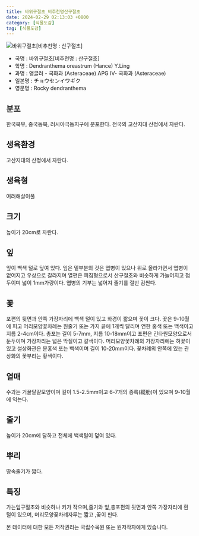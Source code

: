 ```yaml
---
title: 바위구절초_비추천명산구절초
date: 2024-02-29 02:13:03 +0800
category: [식물도감]
tag: [식물도감]
---
```




![바위구절초[비추천명 : 산구절초]](/fileUpload/plants/basic/Compositae/Dendranthema/16611/1_th2.JPG)
- 국명 : 바위구절초[비추천명 : 산구절초]
- 학명 : Dendranthema oreastrum (Hance) Y.Ling
- 과명 : 앵글러 - 국화과 (Asteraceae) APG Ⅳ- 국화과 (Asteraceae)
- 일본명 : チョウセンイワギク
- 영문명 : Rocky dendranthema


## 분포
한국북부, 중국동북, 러시아극동지구에 분포한다.전국의 고산지대 산정에서 자란다.
## 생육환경
고산지대의 산정에서 자란다.
## 생육형
여러해살이풀 
## 크기
높이가 20cm로 자란다.
## 잎
잎이 백색 털로 덮여 있다. 잎은 밑부분의 것은 엽병이 있으나 위로 올라가면서 엽병이 없어지고 우상으로 갈라지며 열편은 피침형으로서 산구절초와 비슷하게 가늘어지고 첨두이며 넓이 1mm가량이다. 엽병의 기부는 넓어져 줄기를 절반 감싼다.
## 꽃
포편의 뒷면과 안쪽 가장자리에 백색 털이 있고 화경이 짧으며 꽃이 크다. 꽃은 9-10월에 피고 머리모양꽃차례는 원줄기 또는 가지 끝에 1개씩 달리며 연한 홍색 또는 백색이고 지름 2-4cm이다. 총포는 길이 5-7mm, 지름 10-18mm이고 포편은 긴타원모양으로서 둔두이며 가장자리는 넓은 막질이고 갈색이다. 머리모양꽃차례의 가장자리에는 혀꽃이 있고 설상화관은 분홍색 또는 백색이며 길이 10-20mm이다. 꽃차례의 안쪽에 있는 관상화의 꽃부리는 황색이다.
## 열매
수과는 거꿀달걀모양이며 길이 1.5-2.5mm이고 6-7개의 종륵(縱肋)이 있으며 9-10월에 익는다.
## 줄기
높이가 20cm에 달하고 전체에 백색털이 덮여 있다.
## 뿌리
땅속줄기가 짧다.
## 특징
가는잎구절초와 비슷하나 키가 작으며,줄기와 잎,총포편의 뒷면과 안쪽 가장자리에 흰 털이 있으며, 머리모양꽃차례자루는 짧고 ,꽃이 핀다.






본 데이터에 대한 모든 저작권리는 국립수목원 또는 원저작자에게 있습니다.
